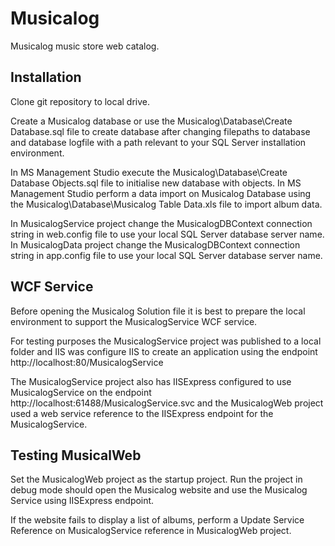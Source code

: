 # Musicalog
Musicalog music store web catalog.

Installation
------------

Clone git repository to local drive.

Create a Musicalog database or use the Musicalog\Database\Create Database.sql file to create database after changing filepaths to database and database logfile with a path relevant to your SQL Server installation environment.

In MS Management Studio execute the Musicalog\Database\Create Database Objects.sql file to initialise new database with objects.
In MS Management Studio perform a data import on Musicalog Database using the Musicalog\Database\Musicalog Table Data.xls file to import album data.

In MusicalogService project change the MusicalogDBContext connection string in web.config file to use your local SQL Server database server name.
In MusicalogData project change the MusicalogDBContext connection string in app.config file to use your local SQL Server database server name.

WCF Service
-----------
Before opening the Musicalog Solution file it is best to prepare the local environment to support the MusicalogService WCF service.

For testing purposes the MusicalogService project was published to a local folder and IIS was configure IIS to create an application using the endpoint http://localhost:80/MusicalogService  

The MusicalogService project also has IISExpress configured to use MusicalogService on the endpoint http://localhost:61488/MusicalogService.svc and the MusicalogWeb project used a web service reference to the IISExpress endpoint for the MusicalogService.

Testing MusicalWeb
------------------

Set the MusicalogWeb project as the startup project.
Run the project in debug mode should open the Musicalog website and use the Musicalog Service using IISExpress endpoint.

If the website fails to display a list of albums, perform a Update Service Reference on MusicalogService reference in MusicalogWeb project.
